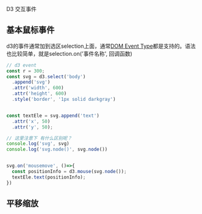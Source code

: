 D3 交互事件

## 基本鼠标事件
d3的事件通常加到选区selection上面，通常[DOM Event Type](https://developer.mozilla.org/en-US/docs/Web/Events#Standard_events)都是支持的。语法也比较简单，就是selection.on('事件名称', 回调函数)
```js
// d3 event
const r = 300;
const svg = d3.select('body')
  .append('svg')
  .attr('width', 600)
  .attr('height', 600)
  .style('border', '1px solid darkgray')


const textEle = svg.append('text')
  .attr('x', 50)
  .attr('y', 50);

// 这里注意下 有什么区别呢？
console.log('svg', svg)
console.log('svg.node()', svg.node())


svg.on('mousemove', ()=>{
  const positionInfo = d3.mouse(svg.node());
  textEle.text(positionInfo);
})


```



## 平移缩放